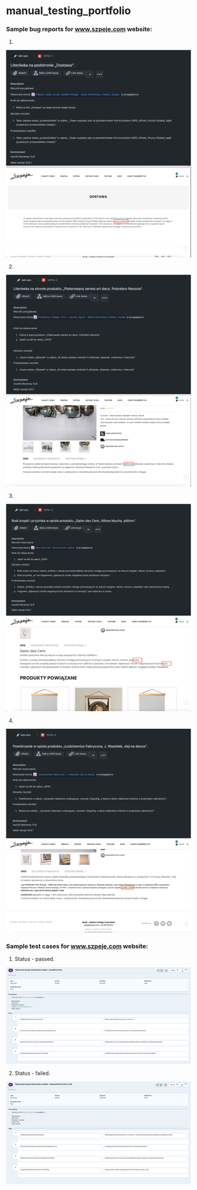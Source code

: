 # manual_testing_portfolio



### Sample bug reports for www.szpeje.com website:


1. 
![First bug](SZPEJ-1.png)
![SZPEJ-1 attachment.png](https://github.com/spookTacularLDN43/manual_testing_portfolio/blob/7f72485c2db2650dafb76643b1040232daf79cf5/SZPEJ-1%20attachment.png)


2.
![Second bug](https://github.com/spookTacularLDN43/manual_testing_portfolio/blob/17b76b00b4640efb1dc9e8cf29796f1cc534fce4/SZPEJ-2.png)
![SZPEJ-2 attachment.png](https://github.com/spookTacularLDN43/manual_testing_portfolio/blob/7f72485c2db2650dafb76643b1040232daf79cf5/SZPEJ-2%20attachment.png)


3.
![Third bug](https://github.com/spookTacularLDN43/manual_testing_portfolio/blob/814c219079c066fc76c9c64c14ea1a7668b382e9/SZPEJ-3.png)
![SZPEJ-3 attachment.png](https://github.com/spookTacularLDN43/manual_testing_portfolio/blob/b6adda0b70cd6c800642b4520b201cefdcce1cf5/SZPEJ-3%20attachment.png)


4.
![Fourth bug](https://github.com/spookTacularLDN43/manual_testing_portfolio/blob/813581160dd2ae5bac0b215304e516e628283055/SZPEJ-4.png)
![SZPEJ-4 attachment.png](https://github.com/spookTacularLDN43/manual_testing_portfolio/blob/04ffec49a2db2c236b4beefa8200149d9059f4ff/SZPEJ-4%20attachment.png)


### Sample test cases for www.szpeje.com website:

1. Status - passed.

![First registration test case](https://github.com/spookTacularLDN43/manual_testing_portfolio/blob/965831c9621a0b410350833c49a07a7e16f8cdb8/Registration%20test%20case%20C10.png)

2. Status - failed. 

![Second registration test case](https://github.com/spookTacularLDN43/manual_testing_portfolio/blob/0e892920810aa00368d8830e65855841a9e12e16/Registration%20test%20case%20C11%20%232.png)



